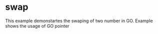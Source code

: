 # swap

This example demonstartes the swaping of two number in GO. 
Example shows the usage of GO pointer
